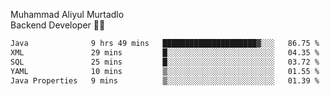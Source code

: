 Muhammad Aliyul Murtadlo
<br>
Backend Developer 👨‍💻
<br>
<!--START_SECTION:waka-->

```txt
Java              9 hrs 49 mins   █████████████████████▓░░░   86.75 %
XML               29 mins         █░░░░░░░░░░░░░░░░░░░░░░░░   04.35 %
SQL               25 mins         █░░░░░░░░░░░░░░░░░░░░░░░░   03.72 %
YAML              10 mins         ▒░░░░░░░░░░░░░░░░░░░░░░░░   01.55 %
Java Properties   9 mins          ▒░░░░░░░░░░░░░░░░░░░░░░░░   01.39 %
```

<!--END_SECTION:waka-->
